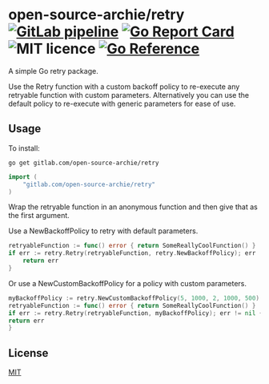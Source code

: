 # open-source-archie/retry [![GitLab pipeline](https://img.shields.io/gitlab/pipeline/open-source-archie/retry)](https://gitlab.com/open-source-archie/retry/builds) [![Go Report Card](https://goreportcard.com/badge/gitlab.com/open-source-archie/retry)](https://goreportcard.com/report/gitlab.com/open-source-archie/retry) ![MIT licence](https://img.shields.io/badge/license-MIT-green) [![Go Reference](https://pkg.go.dev/badge/gitlab.com/open-source-archie/retry.svg)](https://pkg.go.dev/gitlab.com/open-source-archie/retry)
A simple Go retry package.

Use the Retry function with a custom backoff policy to re-execute any retryable function with custom parameters.
Alternatively you can use the default policy to re-execute with generic parameters for ease of use.
## Usage
To install:
```
go get gitlab.com/open-source-archie/retry
```
```go
import (
	"gitlab.com/open-source-archie/retry"
)
```
Wrap the retryable function in an anonymous function and then give that as the first argument.

Use a NewBackoffPolicy to retry with default parameters.
```go
retryableFunction := func() error { return SomeReallyCoolFunction() }
if err := retry.Retry(retryableFunction, retry.NewBackoffPolicy); err != nil {
    return err
}
```
Or use a NewCustomBackoffPolicy for a policy with custom parameters.
```go
myBackoffPolicy := retry.NewCustomBackoffPolicy(5, 1000, 2, 1000, 500)
retryableFunction := func() error { return SomeReallyCoolFunction() }
if err := retry.Retry(retryableFunction, myBackoffPolicy); err != nil {
return err
}
```

## License
[MIT](https://choosealicense.com/licenses/mit/)
